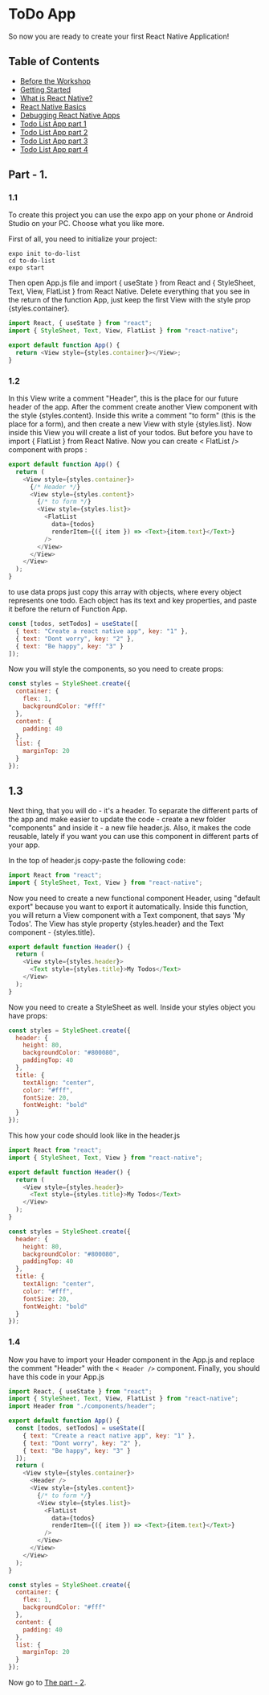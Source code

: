 # ToDo App

So now you are ready to create your first React Native Application!

## Table of Contents

- [Before the Workshop](#Before-the-Workshop)
- [Getting Started](#Getting-Started)
- [What is React Native?](#What-is-React-Native?)
- [React Native Basics](#React-Native-Basics)
- [Debugging React Native Apps](#Debugging-React-Native-Apps)
- [Todo List App part 1](./To%20do%20list/Readme.md)
- [Todo List App part 2](./To%20do%20list/Part2.md)
- [Todo List App part 3](./To%20do%20list/Part3.md)
- [Todo List App part 4](./To%20do%20list/Part4.md)

## Part - 1.

### 1.1

To create this project you can use the expo app on your phone or Android Studio on your PC. Choose what you like more.

First of all, you need to initialize your project:

```
expo init to-do-list
cd to-do-list
expo start
```

Then open App.js file and import { useState } from React and { StyleSheet, Text, View, FlatList } from React Native.
Delete everything that you see in the return of the function App, just keep the first View with the style prop {styles.container}.

```js
import React, { useState } from "react";
import { StyleSheet, Text, View, FlatList } from "react-native";

export default function App() {
  return <View style={styles.container}></View>;
}
```

### 1.2

In this View write a comment "Header", this is the place for our future header of the app.
After the comment create another View component with the style {styles.content}. Inside this write a comment "to form" (this is the place for a form), and then create a new View with style {styles.list}. Now inside this View you will create a list of your todos. But before you have to import { FlatList } from React Native.
Now you can create < FlatList /> component with props :

```js
export default function App() {
  return (
    <View style={styles.container}>
      {/* Header */}
      <View style={styles.content}>
        {/* to form */}
        <View style={styles.list}>
          <FlatList
            data={todos}
            renderItem={({ item }) => <Text>{item.text}</Text>}
          />
        </View>
      </View>
    </View>
  );
}
```

to use data props just copy this array with objects, where every object represents one todo. Each object has its text and key properties, and paste it before the return of Function App.

```js
const [todos, setTodos] = useState([
  { text: "Create a react native app", key: "1" },
  { text: "Dont worry", key: "2" },
  { text: "Be happy", key: "3" }
]);
```

Now you will style the components, so you need to create props:

```js
const styles = StyleSheet.create({
  container: {
    flex: 1,
    backgroundColor: "#fff"
  },
  content: {
    padding: 40
  },
  list: {
    marginTop: 20
  }
});
```

## 1.3

Next thing, that you will do - it's a header. To separate the different parts of the app and make easier to update the code - create a new folder "components" and inside it - a new file header.js. Also, it makes the code reusable, lately if you want you can use this component in different parts of your app.

In the top of header.js copy-paste the following code:

```js
import React from "react";
import { StyleSheet, Text, View } from "react-native";
```

Now you need to create a new functional component Header, using "default export" because you want to export it automatically. Inside this function, you will return a View component with a Text component, that says 'My Todos'. The View has style property {styles.header} and the Text component - {styles.title}.

```js
export default function Header() {
  return (
    <View style={styles.header}>
      <Text style={styles.title}>My Todos</Text>
    </View>
  );
}
```

Now you need to create a StyleSheet as well. Inside your styles object you have props:

```js
const styles = StyleSheet.create({
  header: {
    height: 80,
    backgroundColor: "#800080",
    paddingTop: 40
  },
  title: {
    textAlign: "center",
    color: "#fff",
    fontSize: 20,
    fontWeight: "bold"
  }
});
```

This how your code should look like in the header.js

```js
import React from "react";
import { StyleSheet, Text, View } from "react-native";

export default function Header() {
  return (
    <View style={styles.header}>
      <Text style={styles.title}>My Todos</Text>
    </View>
  );
}

const styles = StyleSheet.create({
  header: {
    height: 80,
    backgroundColor: "#800080",
    paddingTop: 40
  },
  title: {
    textAlign: "center",
    color: "#fff",
    fontSize: 20,
    fontWeight: "bold"
  }
});
```

### 1.4

Now you have to import your Header component in the App.js and replace the comment "Header" with the `< Header />` component.
Finally, you should have this code in your App.js

```js
import React, { useState } from "react";
import { StyleSheet, Text, View, FlatList } from "react-native";
import Header from "./components/header";

export default function App() {
  const [todos, setTodos] = useState([
    { text: "Create a react native app", key: "1" },
    { text: "Dont worry", key: "2" },
    { text: "Be happy", key: "3" }
  ]);
  return (
    <View style={styles.container}>
      <Header />
      <View style={styles.content}>
        {/* to form */}
        <View style={styles.list}>
          <FlatList
            data={todos}
            renderItem={({ item }) => <Text>{item.text}</Text>}
          />
        </View>
      </View>
    </View>
  );
}

const styles = StyleSheet.create({
  container: {
    flex: 1,
    backgroundColor: "#fff"
  },
  content: {
    padding: 40
  },
  list: {
    marginTop: 20
  }
});
```

Now go to [The part - 2](Part2.md).
